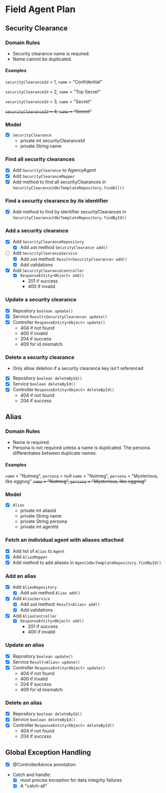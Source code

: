# Field Agent Plan

## Security Clearance

### Domain Rules

* Security clearance name is required.
* Name cannot be duplicated.

#### Examples

`securityClearanceId` = 1, `name` = "Confidential"

`securityClearanceId` = 2, `name` = "Top Secret"

`securityClearanceId` = 3, `name` = "Secret"

~~`securityClearanceId` = 4, `name` = "Secret"~~

### Model

* [x] `SecurityClearance`
  * private int securityClearanceId
  * private String name

### Find all security clearances

* [x] Add `SecurityClearance` to AgencyAgent
* [x] Add `SecurityClearanceMapper`
* [x] Add method to find all securityClearances in `SecurityClearanceJdbcTemplateRepository.findAll()`

### Find a security clearance by its identifier

* [x] Add method to find by identifier securityClearances in `SecurityClearanceJdbcTemplateRepository.findById()`

### Add a security clearance

* [x] Add `SecurityClearanceRepository`
  * [x] Add `add` method `SecurityClearance add()`
* [ ] Add `SecurityClearanceService`
  * [x] Add `add` method: `Result<SecurityClearance> add()`
  * [x] Add validations
* [x] Add `SecurityClearanceController`
  * [x] `ResponseEntity<Object> add()`
    * 201 if success
    * 400 if invalid

### Update a security clearance

* [x] Repository `boolean update()`
* [x] Service `Result<SecurityClearance> update()`
* [x] Controller `ResponseEntity<Object> update()`
  * 404 if not found
  * 400 if invalid
  * 204 if success
  * 409 for id mismatch

### Delete a security clearance

* Only allow deletion if a security clearance key isn't referenced
* [x] Repository `boolean deleteById()`
* [x] Service `boolean deleteById()`
* [x] Controller `ResponseEntity<Object> deleteById()`
  * 404 if not found
  * 204 if success

## Alias

### Domain Rules

* Name is required.
* Persona is not required unless a name is duplicated. The persona differentiates between duplicate names.

#### Examples

`name` = "Nutmeg", `persona` = null
`name` = "Nutmeg", `persona` = "Mysterious, like eggnog"
~~`name` = "Nutmeg", `persona` = "Mysterious, like eggnog"~~

### Model

* [x] `Alias`
    * private int aliasId
    * private String name
    * private String persona
    * private int agentId

### Fetch an individual agent with aliases attached

* [x] Add list of `Alias` to `Agent`
* [x] Add `AliasMapper`
* [x] Add method to add aliases in `AgentJdbcTemplateRepository.findById()`

### Add an alias

* [x] Add `AliasRepository`
    * [x] Add `add` method `Alias add()`
* [x] Add `AliasService`
    * [x] Add `add` method: `Result<Alias> add()`
    * [x] Add validations
* [x] Add `AliasController`
    * [x] `ResponseEntity<Object> add()`
        * 201 if success
        * 400 if invalid

### Update an alias

* [x] Repository `boolean update()`
* [x] Service `Result<Alias> update()`
* [x] Controller `ResponseEntity<Object> update()`
    * 404 if not found
    * 400 if invalid
    * 204 if success
    * 409 for id mismatch

### Delete an alias

* [x] Repository `boolean deleteById()`
* [x] Service `boolean deleteById()`
* [x] Controller `ResponseEntity<Object> deleteById()`
    * 404 if not found
    * 204 if success

## Global Exception Handling

* [x] @ControllerAdvice annotation
* Catch and handle:
  * [x] most precise exception for data integrity failures
  * [x] A "catch-all" 